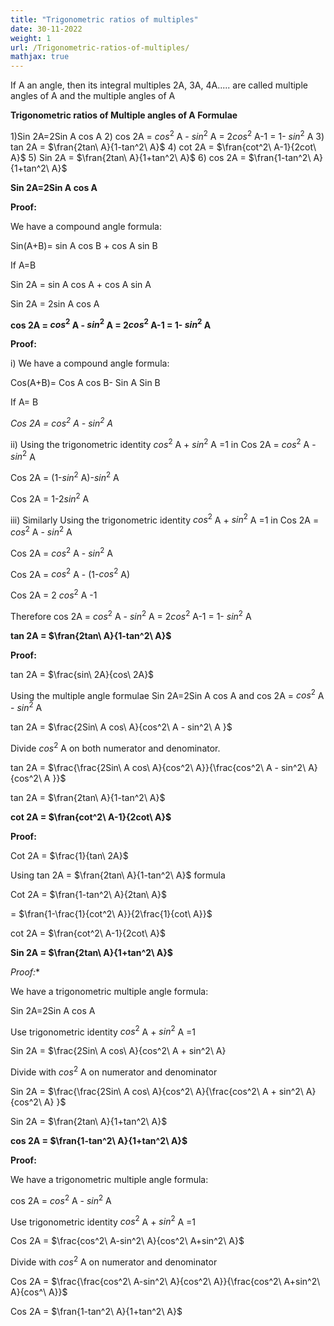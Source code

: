 ```yaml
---
title: "Trigonometric ratios of multiples"
date: 30-11-2022
weight: 1
url: /Trigonometric-ratios-of-multiples/
mathjax: true
---
```


If A an angle, then its integral multiples 2A, 3A, 4A..... are called multiple angles of A and the multiple angles of A 
 
**Trigonometric ratios of Multiple angles of A Formulae**

1)Sin 2A=2Sin A cos A
2) cos 2A = $cos^2$ A - $sin^2$ A = 2$cos^2$ A-1 = 1- $sin^2$ A
3) tan 2A = $\fran{2tan\ A}{1-tan^2\ A}$
4) cot 2A = $\fran{cot^2\ A-1}{2cot\ A}$
5) Sin 2A = $\fran{2tan\ A}{1+tan^2\ A}$
6) cos 2A = $\fran{1-tan^2\ A}{1+tan^2\ A}$

**Sin 2A=2Sin A cos A**

**Proof:**

We have a compound angle formula:

Sin(A+B)= sin A cos B + cos A sin B

If A=B

Sin 2A = sin A cos A + cos A sin A

Sin 2A = 2sin A cos A


**cos 2A = $cos^2$ A - $sin^2$ A = 2$cos^2$ A-1 = 1- $sin^2$ A**

**Proof:**

i) We have a compound angle formula:

Cos(A+B)= Cos A cos B- Sin A Sin B

If A= B

*Cos 2A = $cos^2$ A - $sin^2$ A*

ii) Using the trigonometric identity $cos^2$ A + $sin^2$ A =1 in Cos 2A = $cos^2$ A - $sin^2$ A

Cos 2A = (1-$sin^2$ A)-$sin^2$ A

Cos 2A = 1-2$sin^2$ A

iii) Similarly Using the trigonometric identity $cos^2$ A + $sin^2$ A =1 in Cos 2A = $cos^2$ A - $sin^2$ A

Cos 2A = $cos^2$ A - $sin^2$ A

Cos 2A = $cos^2$ A - (1-$cos^2$ A)

Cos 2A = 2 $cos^2$ A -1

Therefore cos 2A = $cos^2$ A - $sin^2$ A = 2$cos^2$ A-1 = 1- $sin^2$ A


**tan 2A = $\fran{2tan\ A}{1-tan^2\ A}$**

**Proof:**

tan 2A = $\frac{sin\ 2A}{cos\ 2A}$

Using the multiple angle formulae Sin 2A=2Sin A cos A and cos 2A = $cos^2$ A - $sin^2$ A

tan 2A = $\frac{2Sin\ A cos\ A}{cos^2\ A - sin^2\ A }$

Divide $cos^2$ A on both numerator and denominator.

tan 2A = $\frac{\frac{2Sin\ A cos\ A}{cos^2\ A}}{\frac{cos^2\ A - sin^2\ A}{cos^2\ A }}$

tan 2A = $\fran{2tan\ A}{1-tan^2\ A}$

**cot 2A = $\fran{cot^2\ A-1}{2cot\ A}$**

**Proof:**

Cot 2A = $\frac{1}{tan\ 2A}$

Using tan 2A = $\fran{2tan\ A}{1-tan^2\ A}$ formula

Cot 2A = $\fran{1-tan^2\ A}{2tan\ A}$

= $\fran{1-\frac{1}{cot^2\ A}}{2\frac{1}{cot\ A}}$

cot 2A = $\fran{cot^2\ A-1}{2cot\ A}$

**Sin 2A = $\fran{2tan\ A}{1+tan^2\ A}$**

*Proof:**

We have a trigonometric multiple angle formula:

Sin 2A=2Sin A cos A

Use trigonometric identity $cos^2$ A + $sin^2$ A =1

Sin 2A = $\frac{2Sin\ A cos\ A}{cos^2\ A + sin^2\ A}

Divide with $cos^2$ A on numerator and denominator

Sin 2A = $\frac{\frac{2Sin\ A cos\ A}{cos^2\ A}{\frac{cos^2\ A + sin^2\ A}{cos^2\ A} }$

Sin 2A = $\fran{2tan\ A}{1+tan^2\ A}$

**cos 2A = $\fran{1-tan^2\ A}{1+tan^2\ A}$**

**Proof:**

We have a trigonometric multiple angle formula:

cos 2A = $cos^2$ A - $sin^2$ A

Use trigonometric identity $cos^2$ A + $sin^2$ A =1

Cos 2A = $\frac{cos^2\ A-sin^2\ A}{cos^2\ A+sin^2\ A}$

Divide with $cos^2$ A on numerator and denominator

Cos 2A = $\frac{\frac{cos^2\ A-sin^2\ A}{cos^2\ A}}{\frac{cos^2\ A+sin^2\ A}{cos^\ A}}$

Cos 2A =  $\fran{1-tan^2\ A}{1+tan^2\ A}$

